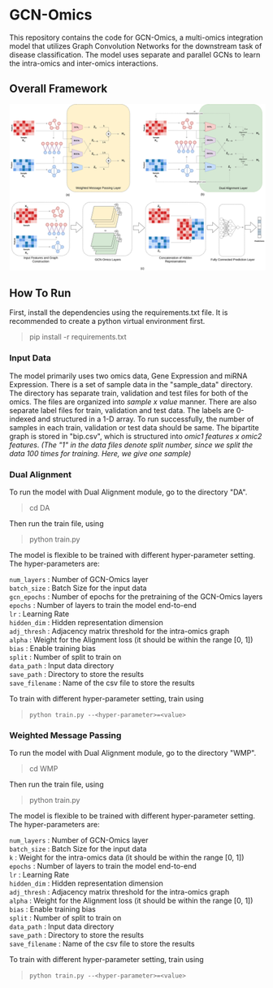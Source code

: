 # GCN-Omics

This repository contains the code for GCN-Omics, a multi-omics integration model that utilizes Graph Convolution Networks for the downstream task of disease classification. The model uses separate and parallel GCNs to learn the intra-omics and inter-omics interactions.

## Overall Framework
<img src="GCN-Omics/Arch.jpg">

## How To Run

First, install the dependencies using the requirements.txt file. It is recommended to create a python virtual environment first.
> pip install -r requirements.txt

### Input Data
The model primarily uses two omics data, Gene Expression and miRNA Expression. There is a set of sample data in the "sample_data" directory. The directory has separate train, validation and test files for both of the omics. The files are organized into *sample x value* manner. There are also separate label files for train, validation and test data. The labels are 0-indexed and structured in a 1-D array. To run successfully, the number of samples in each train, validation or test data should be same. The bipartite graph is stored in "bip.csv", which is structured into *omic1 features x omic2 features*. *(The "1" in the data files denote split number, since we split the data 100 times for training. Here, we give one sample)*

### Dual Alignment
To run the model with Dual Alignment module, go to the directory "DA".
> cd DA

Then run the train file, using
>python train.py

The model is flexible to be trained with different hyper-parameter setting. The hyper-parameters are:

```num_layers``` : Number of GCN-Omics layer <br>
```batch_size``` : Batch Size for the input data <br>
```gcn_epochs``` : Number of epochs for the pretraining of the GCN-Omics layers <br>
```epochs``` : Number of layers to train the model end-to-end <br>
```lr``` : Learning Rate <br>
```hidden_dim``` : Hidden representation dimension <br>
```adj_thresh``` : Adjacency matrix threshold for the intra-omics graph <br>
```alpha``` : Weight for the Alignment loss (it should be within the range [0, 1]) <br>
```bias``` : Enable training bias <br>
```split``` : Number of split to train on <br>
```data_path``` : Input data directory <br>
```save_path``` : Directory to store the results <br>
```save_filename``` : Name of the csv file to store the results <br>

To train with different hyper-parameter setting, train using
>`python train.py --<hyper-parameter>=<value>`

### Weighted Message Passing
To run the model with Dual Alignment module, go to the directory "WMP".
>cd WMP

Then run the train file, using
>python train.py

The model is flexible to be trained with different hyper-parameter setting. The hyper-parameters are:

```num_layers``` : Number of GCN-Omics layer <br>
```batch_size``` : Batch Size for the input data <br>
```k``` : Weight for the intra-omics data (it should be within the range [0, 1]) <br>
```epochs``` : Number of layers to train the model end-to-end <br>
```lr``` : Learning Rate <br>
```hidden_dim``` : Hidden representation dimension <br>
```adj_thresh``` : Adjacency matrix threshold for the intra-omics graph <br>
```alpha``` : Weight for the Alignment loss (it should be within the range [0, 1]) <br>
```bias``` : Enable training bias <br>
```split``` : Number of split to train on <br>
```data_path``` : Input data directory <br>
```save_path``` : Directory to store the results <br>
```save_filename``` : Name of the csv file to store the results <br>

To train with different hyper-parameter setting, train using
>`python train.py --<hyper-parameter>=<value>`